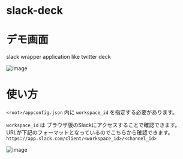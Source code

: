 # slack-deck

# デモ画面

slack wrapper application like twitter deck

![image](https://user-images.githubusercontent.com/15795655/117739026-56da6c80-b238-11eb-8aa4-6a24c5fdd6d3.png)


# 使い方

`<root>/appconfig.json` 内に `workspace_id` を指定する必要があります。

`workspace_id` は ブラウザ版のSlackにアクセスすることで確認できます。  
URLが下記のフォーマットとなっているのでこちらから確認できます。  
`https://app.slack.com/client/<workspace_id>/<channel_id>` 

![image](https://user-images.githubusercontent.com/15795655/120112357-69e5ba00-c1b0-11eb-9b06-ae4dbdf60180.png)
